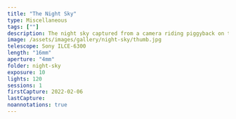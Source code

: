 ```yaml
---
title: "The Night Sky"
type: Miscellaneous
tags: [""]
description: The night sky captured from a camera riding piggyback on the telescope mount.
image: /assets/images/gallery/night-sky/thumb.jpg
telescope: Sony ILCE-6300
length: "16mm"
aperture: "4mm"
folder: night-sky
exposure: 10
lights: 120
sessions: 1
firstCapture: 2022-02-06 
lastCapture:
noannotations: true
---
```


